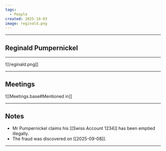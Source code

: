 ```yaml
---
tags:
  - People
created: 2025-10-03
image: reginald.png
---
```


---

## Reginald Pumpernickel

---

![[reginald.png]]

---

## Meetings


![[Meetings.base#Mentioned in]]

---
## Notes

- Mr Pumpernickel claims his [[Swiss Account 1234]] has been emptied illegally.
- The fraud was discovered on [[2025-09-08]].


---
